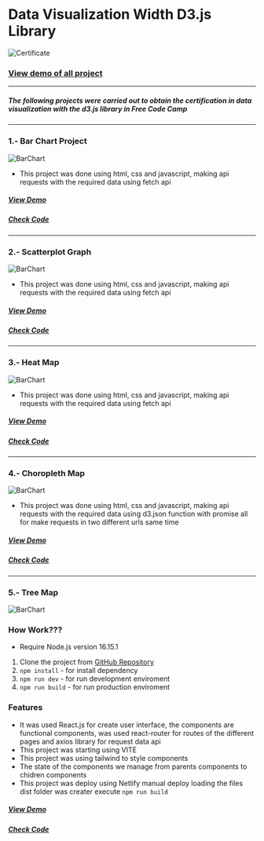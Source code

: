 # Data Visualization Width D3.js Library

![Certificate](https://res.cloudinary.com/dulwtefos/image/upload/v1671915661/fcc-d3js-project/certificate_bcc7z6.jpg)

### [View demo of all project](https://data-visualization-fcc.netlify.app/)

---

##### The following projects were carried out to obtain the certification in data visualization with the d3.js library in Free Code Camp

---

### 1.- Bar Chart Project

![BarChart](https://res.cloudinary.com/dulwtefos/image/upload/v1671908959/fcc-d3js-project/barchar_qtliqo.jpg)

- This project was done using html, css and javascript, making api requests with the required data using fetch api

##### [View Demo](https://data-visualization-fcc.netlify.app/1-bar-chart/index.html)

##### [Check Code](https://data-visualization-fcc.netlify.app/1-bar-chart/index.html)

---

### 2.- Scatterplot Graph

![BarChart](https://res.cloudinary.com/dulwtefos/image/upload/v1671908957/fcc-d3js-project/scatterplot_byxosw.jpg)

- This project was done using html, css and javascript, making api requests with the required data using fetch api

##### [View Demo](https://data-visualization-fcc.netlify.app/2-scatterplot-graph/index.html)

##### [Check Code](https://github.com/arq-gabo/data-visualization-FCC/tree/main/2-scatterplot-graph)

---

### 3.- Heat Map

![BarChart](https://res.cloudinary.com/dulwtefos/image/upload/v1671908960/fcc-d3js-project/heatmap_xsragl.jpg)

- This project was done using html, css and javascript, making api requests with the required data using fetch api

##### [View Demo](https://data-visualization-fcc.netlify.app/3-heat-map/index.html)

##### [Check Code](https://github.com/arq-gabo/data-visualization-FCC/tree/main/3-heat-map)

---

### 4.- Choropleth Map

![BarChart](https://res.cloudinary.com/dulwtefos/image/upload/v1671909145/fcc-d3js-project/choroplethmap_czvyjw.jpg)

- This project was done using html, css and javascript, making api requests with the required data using d3.json function with promise all for make requests in two different urls same time

##### [View Demo](https://data-visualization-fcc.netlify.app/4-choropleth-map/index.html)

##### [Check Code](https://github.com/arq-gabo/data-visualization-FCC/tree/main/4-choropleth-map)

---

### 5.- Tree Map

![BarChart](https://res.cloudinary.com/dulwtefos/image/upload/v1671908954/fcc-d3js-project/treemap_ybq6sh.jpg)

### How Work???

- Require Node.js version 16.15.1

1. Clone the project from [GitHub Repository](https://github.com/arq-gabo/javascript-calculator)
2. `npm install` - for install dependency
3. `npm run dev` - for run development enviroment
4. `npm run build` - for run production enviroment

### Features

- It was used React.js for create user interface, the components are functional components, was used react-router for routes of the different pages and axios library for request data api
- This project was starting using VITE
- This project was using tailwind to style components
- The state of the components we manage from parents components to chidren components
- This project was deploy using Netlify manual deploy loading the files dist folder was creater execute `npm run build`

##### [View Demo](https://data-treemap.netlify.app/)

##### [Check Code](https://github.com/arq-gabo/data-visualization-FCC/tree/main/5-treemap-diagram)
